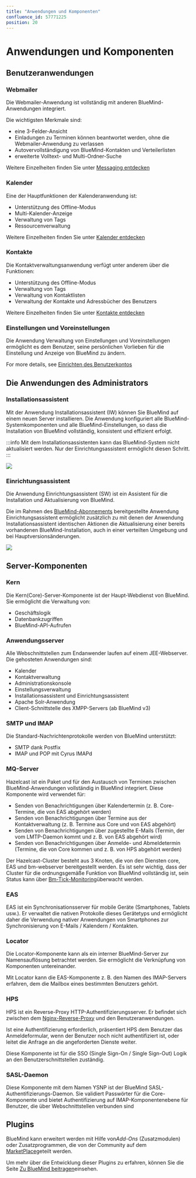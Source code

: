 ```yaml
---
title: "Anwendungen und Komponenten"
confluence_id: 57771225
position: 20
---
```

# Anwendungen und Komponenten


## Benutzeranwendungen

### Webmailer

Die Webmailer-Anwendung ist vollständig mit anderen BlueMind-Anwendungen integriert.

Die wichtigsten Merkmale sind:

- eine 3-Felder-Ansicht
- Einladungen zu Terminen können beantwortet werden, ohne die Webmailer-Anwendung zu verlassen
- Autovervollständigung von BlueMind-Kontakten und Verteilerlisten
- erweiterte Volltext- und Multi-Ordner-Suche

Weitere Einzelheiten finden Sie unter [Messaging entdecken](../../Guide_de_l_utilisateur/La_messagerie/Découvrir_la_messagerie.md)

### Kalender

Eine der Hauptfunktionen der Kalenderanwendung ist:

- Unterstützung des Offline-Modus
- Multi-Kalender-Anzeige
- Verwaltung von Tags
- Ressourcenverwaltung

Weitere Einzelheiten finden Sie unter [Kalender entdecken](../../Guide_de_l_utilisateur/L_agenda/Découvrir_l_agenda.md)

### Kontakte

Die Kontaktverwaltungsanwendung verfügt unter anderem über die Funktionen:

- Unterstützung des Offline-Modus
- Verwaltung von Tags
- Verwaltung von Kontaktlisten
- Verwaltung der Kontakte und Adressbücher des Benutzers

Weitere Einzelheiten finden Sie unter [Kontakte entdecken](../../Guide_de_l_utilisateur/Les_contacts/Découvrir_les_contacts.md)

### Einstellungen und Voreinstellungen

Die Anwendung Verwaltung von Einstellungen und Voreinstellungen ermöglicht es dem Benutzer, seine persönlichen Vorlieben für die Einstellung und Anzeige von BlueMind zu ändern.

For more details, see [Einrichten des Benutzerkontos](../../Guide_de_l_utilisateur/Paramétrer_le_compte_utilisateur.md)

## Die Anwendungen des Administrators

### Installationsassistent

Mit der Anwendung Installationsassistent (IW) können Sie BlueMind auf einem neuen Server installieren. Die Anwendung konfiguriert alle BlueMind-Systemkomponenten und alle BlueMind-Einstellungen, so dass die Installation von BlueMind vollständig, konsistent und effizient erfolgt.


:::info
Mit dem Installationsassistenten kann das BlueMind-System nicht aktualisiert werden. Nur der Einrichtungsassistent ermöglicht diesen Schritt.
:::

![](./Applications_et_composants_attachments/install_wizard.png)

### Einrichtungsassistent

Die Anwendung Einrichtungsassistent (SW) ist ein Assistent für die Installation und Aktualisierung von BlueMind.

Die im Rahmen des [BlueMind-Abonnements](http://www.blue-mind.net/solutions/article/solution-professionnelle) bereitgestellte Anwendung Einrichtungsassistent ermöglicht zusätzlich zu mit denen der Anwendung Installationsassistent identischen Aktionen die Aktualisierung einer bereits vorhandenen BlueMind-Installation, auch in einer verteilten Umgebung und bei Hauptversionsänderungen.

![](./Applications_et_composants_attachments/setup_wizard.png)

## Server-Komponenten

### Kern

Die Kern(Core)-Server-Komponente ist der Haupt-Webdienst von BlueMind. Sie ermöglicht die Verwaltung von:

- Geschäftslogik
- Datenbankzugriffen
- BlueMind-API-Aufrufen


### Anwendungsserver

Alle Webschnittstellen zum Endanwender laufen auf einem JEE-Webserver. Die gehosteten Anwendungen sind:

- Kalender
- Kontaktverwaltung
- Administrationskonsole
- Einstellungsverwaltung
- Installationsassistent und Einrichtungsassistent
- Apache Solr-Anwendung
- Client-Schnittstelle des XMPP-Servers (ab BlueMind v3)


### SMTP und IMAP

Die Standard-Nachrichtenprotokolle werden von BlueMind unterstützt:

- SMTP dank Postfix
- IMAP und POP mit Cyrus IMAPd


### MQ-Server

Hazelcast ist ein Paket und für den Austausch von Terminen zwischen BlueMind-Anwendungen vollständig in BlueMind integriert. Diese Komponente wird verwendet für:

- Senden von Benachrichtigungen über Kalendertermin (z. B. Core-Termine, die von EAS abgehört werden)
- Senden von Benachrichtigungen über Termine aus der Kontaktverwaltung (z. B. Termine aus Core und von EAS abgehört)
- Senden von Benachrichtigungen über zugestellte E-Mails (Termin, der vom LMTP-Daemon kommt und z. B. von EAS abgehört wird)
- Senden von Benachrichtigungen über Anmelde- und Abmeldetermin (Termine, die von Core kommen und z. B. von HPS abgehört werden)


Der Hazelcast-Cluster besteht aus 3 Knoten, die von den Diensten core, EAS und bm-webserver bereitgestellt werden. Es ist sehr wichtig, dass der Cluster für die ordnungsgemäße Funktion von BlueMind vollständig ist, sein Status kann über [Bm-Tick-Monitoring](/Guide_de_l_administrateur/Supervision/Monitoring_Bm_Tick/)überwacht werden.

### EAS

EAS ist ein Synchronisationsserver für mobile Geräte (Smartphones, Tablets usw.). Er verwaltet die nativen Protokolle dieses Gerätetyps und ermöglicht daher die Verwendung nativer Anwendungen von Smartphones zur Synchronisierung von E-Mails / Kalendern / Kontakten.

### Locator

Die Locator-Komponente kann als ein interner BlueMind-Server zur Namensauflösung betrachtet werden. Sie ermöglicht die Verknüpfung von Komponenten untereinander.

Mit Locator kann die EAS-Komponente z. B. den Namen des IMAP-Servers erfahren, dem die Mailbox eines bestimmten Benutzers gehört.

### HPS

HPS ist ein Reverse-Proxy HTTP-Authentifizierungsserver. Er befindet sich zwischen dem [Nginx-Reverse-Proxy](http://wiki.nginx.org/Main) und den Benutzeranwendungen.

Ist eine Authentifizierung erforderlich, präsentiert HPS dem Benutzer das Anmeldeformular, wenn der Benutzer noch nicht authentifiziert ist, oder leitet die Anfrage an die angeforderten Dienste weiter.

Diese Komponente ist für die SSO (Single Sign-On / Single Sign-Out) Logik an den Benutzerschnittstellen zuständig.

### SASL-Daemon

Diese Komponente mit dem Namen YSNP ist der BlueMind SASL-Authentifizierungs-Daemon. Sie validiert Passwörter für die Core-Komponente und bietet Authentifizierung auf IMAP-Komponentenebene für Benutzer, die über Webschnittstellen verbunden sind

## Plugins

BlueMind kann erweitert werden mit Hilfe von*Add-Ons* (Zusatzmodulen) oder Zusatzprogrammen, die von der Community auf dem [MarketPlace](https://marketplace.bluemind.net/)geteilt werden.

Um mehr über die Entwicklung dieser Plugins zu erfahren, können Sie die Seite [Zu BlueMind beitragen](/Guide_du_développeur/Contribuer_à_BlueMind/)einsehen.


